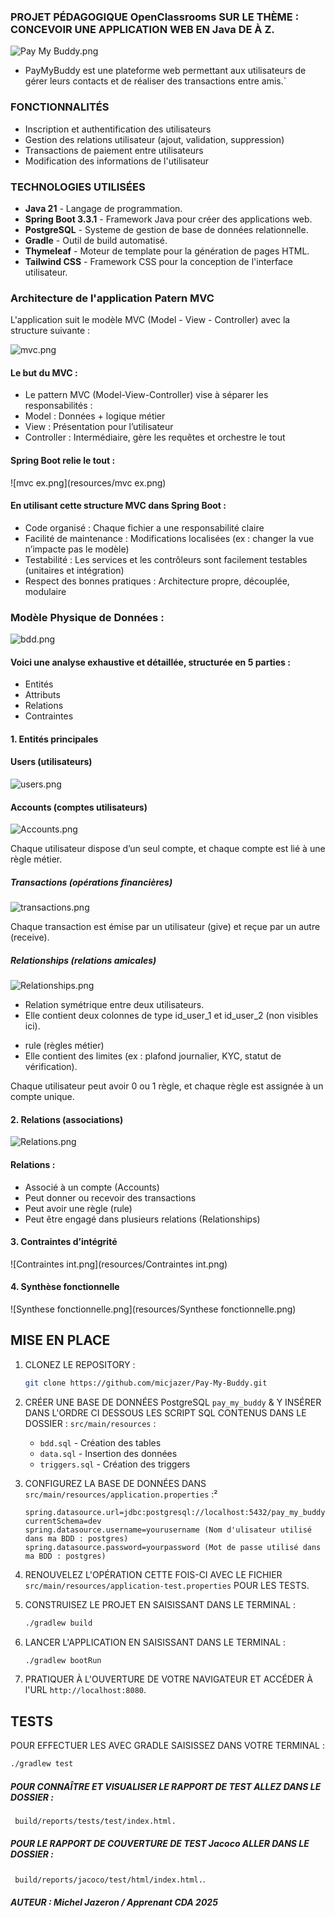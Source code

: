 ### PROJET PÉDAGOGIQUE OpenClassrooms SUR LE THÈME : CONCEVOIR UNE APPLICATION WEB EN Java DE À Z.
 
![Pay My Buddy.png](Pay%20My%20Buddy.png)

* PayMyBuddy est une plateforme web permettant aux utilisateurs de gérer leurs contacts et de réaliser des transactions entre amis.`



### FONCTIONNALITÉS

- Inscription et authentification des utilisateurs
- Gestion des relations utilisateur (ajout, validation, suppression)
- Transactions de paiement entre utilisateurs
- Modification des informations de l'utilisateur


### TECHNOLOGIES UTILISÉES

- **Java 21** - Langage de programmation.
- **Spring Boot 3.3.1** - Framework Java pour créer des applications web.
- **PostgreSQL** - Systeme de gestion de base de données relationnelle.
- **Gradle** - Outil de build automatisé.
- **Thymeleaf** - Moteur de template pour la génération de pages HTML.
- **Tailwind CSS** - Framework CSS pour la conception de l'interface utilisateur.

### Architecture de l'application Patern MVC
L'application suit le modèle MVC (Model - View - Controller) avec la structure suivante :

![mvc.png](resources/mvc.png)

#### Le but du MVC :
* Le pattern MVC (Model-View-Controller) vise à séparer les responsabilités :
* Model : Données + logique métier
* View : Présentation pour l’utilisateur
* Controller : Intermédiaire, gère les requêtes et orchestre le tout

#### Spring Boot relie le tout :

![mvc ex.png](resources/mvc ex.png)

#### En utilisant cette structure MVC dans Spring Boot :
* Code organisé	: Chaque fichier a une responsabilité claire
* Facilité de maintenance : Modifications localisées (ex : changer la vue n’impacte pas le modèle)
* Testabilité : Les services et les contrôleurs sont facilement testables (unitaires et intégration)
* Respect des bonnes pratiques : Architecture propre, découplée, modulaire




### Modèle Physique de Données :

![bdd.png](resources/bdd.png)

#### Voici une analyse exhaustive et détaillée, structurée en 5 parties : 
* Entités
* Attributs
* Relations
* Contraintes

#### 1. Entités principales

####   Users (utilisateurs)

![users.png](resources/users.png)

#### Accounts (comptes utilisateurs)

![Accounts.png](resources/Accounts.png)


Chaque utilisateur dispose d’un seul compte, et chaque compte est lié à une règle métier.

##### Transactions (opérations financières)

![transactions.png](resources/transactions.png)

Chaque transaction est émise par un utilisateur (give) et reçue par un autre (receive).

##### Relationships (relations amicales)

![Relationships.png](resources/Relationships.png)

* Relation symétrique entre deux utilisateurs. 
* Elle contient deux colonnes de type id_user_1 et id_user_2 (non visibles ici).

+ rule (règles métier)
+ Elle contient des limites (ex : plafond journalier, KYC, statut de vérification).

Chaque utilisateur peut avoir 0 ou 1 règle, et chaque règle est assignée à un compte unique.

#### 2. Relations (associations)

![Relations.png](resources/Relations.png)

#### Relations :

* Associé à un compte (Accounts)
* Peut donner ou recevoir des transactions
* Peut avoir une règle (rule)
* Peut être engagé dans plusieurs relations (Relationships)

#### 3. Contraintes d’intégrité

![Contraintes int.png](resources/Contraintes int.png)


#### 4. Synthèse fonctionnelle

![Synthese fonctionnelle.png](resources/Synthese fonctionnelle.png)


## MISE EN PLACE


1. CLONEZ LE REPOSITORY :
    ```sh
    git clone https://github.com/micjazer/Pay-My-Buddy.git
    ```


2. CRÉER UNE BASE DE DONNÉES PostgreSQL `pay_my_buddy` 
& Y INSÉRER DANS L'ORDRE CI DESSOUS LES SCRIPT SQL CONTENUS DANS LE DOSSIER : `src/main/resources` :
   - `bdd.sql` - Création des tables
   - `data.sql` - Insertion des données
   - `triggers.sql` - Création des triggers


3. CONFIGUREZ LA BASE DE DONNÉES DANS `src/main/resources/application.properties` :²
    ```properties
    spring.datasource.url=jdbc:postgresql://localhost:5432/pay_my_buddy?currentSchema=dev
    spring.datasource.username=yourusername (Nom d'ulisateur utilisé dans ma BDD : postgres)
    spring.datasource.password=yourpassword (Mot de passe utilisé dans ma BDD : postgres)
    ```

4. RENOUVELEZ L'OPÉRATION CETTE FOIS-CI AVEC LE FICHIER `src/main/resources/application-test.properties` POUR LES TESTS.


5. CONSTRUISEZ LE PROJET EN SAISISSANT DANS LE TERMINAL :
    ```sh
    ./gradlew build
    ```


6. LANCER L'APPLICATION EN SAISISSANT DANS LE TERMINAL :
    ```sh
    ./gradlew bootRun
    ```

7. PRATIQUER À L'OUVERTURE DE VOTRE NAVIGATEUR ET ACCÉDER À l'URL `http://localhost:8080`.


## TESTS


POUR EFFECTUER LES AVEC GRADLE SAISISSEZ DANS VOTRE TERMINAL :
```sh
./gradlew test
```

##### POUR CONNAÎTRE ET VISUALISER LE RAPPORT DE TEST ALLEZ DANS LE DOSSIER :  
` build/reports/tests/test/index.html.` 


##### POUR LE RAPPORT DE COUVERTURE DE TEST Jacoco ALLER DANS LE DOSSIER : 
` build/reports/jacoco/test/html/index.html.`.


##### AUTEUR : Michel Jazeron / Apprenant CDA 2025
